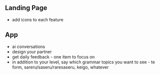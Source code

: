 ## Landing Page
- add icons to each feature

## App
- ai conversations
- design your partner
- get daily feedback - one item to focus on
- in addition to your level, say which grammar topics you want to see - te form, sareru/saseru/raresaseru, keigo, whatever